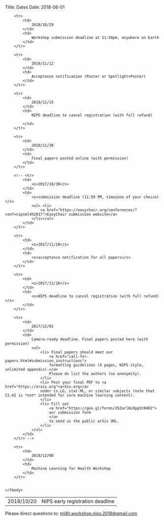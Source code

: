 Title: Dates
Date: 2018-06-01

<div class="table-responsive">
  <table class="table table-bordered">
    <tbody>
        <tr>
            <td>
                2018/10/20
            </td>
            <td>
                NIPS early registration deadline
            </td>
        </tr>

        <tr>
            <td>
                2018/10/29
            </td>
            <td>
                Workshop submission deadline at 11:59pm, anywhere on Earth
            </td>
        </tr>

        <tr>
            <td>
                2018/11/12
            </td>
            <td>
                Acceptance notification (Poster or Spotlight+Poster)
            </td>
        </tr>

        <tr>
            <td>
                2018/11/15
            </td>
            <td>
                NIPS deadline to cancel registration (with full refund)

            </td>
        </tr>

        <tr>
            <td>
                2018/11/30
            </td>
            <td>
                Final papers posted online (with permission)
            </td>
        </tr>

        <!-- <tr>
            <td>
                <s>2017/10/30</s>
            </td>
            <td>
                <s>submission deadline (11:59 PM, timezone of your choice)</s>
                <ul> <li>
                    <a href="https://easychair.org/conferences/?conf=nipsml4h2017">EasyChair submission website</a>
                </li></ul>
            </td>
        </tr>

        <tr>
            <td>
                <s>2017/11/10</s>
            </td>
            <td>
                <s>acceptance notification for all papers</s>
            </td>
        </tr>

        <tr>
            <td>
                <s>2017/11/16</s>
            </td>
            <td>
                <s>NIPS deadline to cancel registration (with full refund)</s>
            </td>
        </tr>

        <tr>
            <td>
                2017/12/01
            </td>
            <td>
                Camera-ready deadline. Final papers posted here (with permission)
                <ul>
                    <li> Final papers should meet our 
                        <a href="call-for-papers.html#submission_instructions">
                        formatting guidelines (4 pages, NIPS style, unlimited appendix).</a>
                        Please do list the authors (no anonymity).
                    </li>
                    <li> Post your final PDF to <a href="https://arxiv.org">arXiv.org</a>
                    under cs.LG, stat.ML, or similar subjects (note that CS.AI is *not* intended for core machine learning content).
                    </li>
                    <li> Fill out 
                        <a href="https://goo.gl/forms/25Zarl6LRppSt84D2">
                        our submission form 
                        </a>
                        to send us the public arXiv URL.
                    </li>
                </ul>
            </td>
        </tr> -->

        <tr>
            <td>
                2018/12/08
            </td>
            <td>
                Machine Learning for Health Workshop
            </td>
        </tr>


    </tbody>
  </table>
</div>
Please direct questions to: <a href="mailto:ml4h.workshop.nips.2018@gmail.com">
                    ml4h.workshop.nips.2018@gmail.com
                </a>